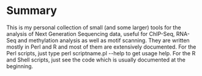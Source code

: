 # Summary #
This is my personal collection of small (and some larger) tools for the analysis of Next Generation Sequencing data, useful for ChIP-Seq, RNA-Seq and methylation analysis as well as motif scanning. They are written mostly in Perl and R and most of them are extensively documented. For the Perl scripts, just type perl scriptname.pl --help to get usage help. For the R and Shell scripts, just see the code which is usually documented at the beginning.